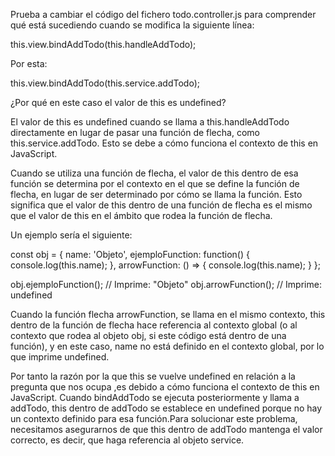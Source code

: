 Prueba a cambiar el código del fichero todo.controller.js para comprender qué está sucediendo
cuando se modifica la siguiente línea:

this.view.bindAddTodo(this.handleAddTodo);

Por esta:

this.view.bindAddTodo(this.service.addTodo);

¿Por qué en este caso el valor de this es undefined?


El valor de this es undefined cuando se llama a this.handleAddTodo directamente en lugar de pasar una función de flecha, como this.service.addTodo. Esto se debe a cómo funciona el contexto de this en JavaScript.

Cuando se utiliza una función de flecha, el valor de this dentro de esa función se determina por el contexto en el que se define la función de flecha, en lugar de ser determinado por cómo se llama la función. Esto significa que el valor de this dentro de una función de flecha es el mismo que el valor de this en el ámbito que rodea la función de flecha.

Un ejemplo sería el siguiente:

const obj = {
  name: 'Objeto',
  ejemploFunction: function() {
    console.log(this.name);
  },
  arrowFunction: () => {
    console.log(this.name);
  }
};

obj.ejemploFunction(); // Imprime: "Objeto"
obj.arrowFunction();   // Imprime: undefined

Cuando la función flecha arrowFunction, se llama en el mismo contexto, this dentro de la función de flecha hace referencia al contexto global (o al contexto que rodea al objeto obj, si este código está dentro de una función), y en este caso, name no está definido en el contexto global, por lo que imprime undefined.

Por tanto la razón por la que this se vuelve undefined en relación a la pregunta que nos ocupa ,es debido a cómo funciona el contexto de this en JavaScript. Cuando bindAddTodo se ejecuta posteriormente y llama a addTodo, this dentro de addTodo se establece en undefined porque no hay un contexto definido para esa función.Para solucionar este problema, necesitamos asegurarnos de que this dentro de addTodo mantenga el valor correcto, es decir, que haga referencia al objeto service.